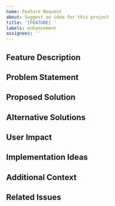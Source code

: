 ```yaml
---
name: Feature Request
about: Suggest an idea for this project
title: '[FEATURE] '
labels: enhancement
assignees: ''
---
```


## Feature Description
<!-- A clear and concise description of the feature you're requesting -->

## Problem Statement
<!-- Describe the problem this feature would solve -->

## Proposed Solution
<!-- Describe how you envision this feature working -->

## Alternative Solutions
<!-- Describe any alternative solutions or features you've considered -->

## User Impact
<!-- How would this feature benefit users? -->

## Implementation Ideas
<!-- If you have ideas about how to implement this feature, share them here -->

## Additional Context
<!-- Add any other context, screenshots, or examples about the feature request here -->

## Related Issues
<!-- Link to any related issues using the format: #123, #456 --> 